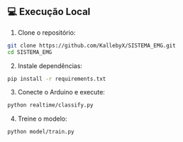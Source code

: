 
## 💻 Execução Local

1. Clone o repositório:
```bash
git clone https://github.com/KallebyX/SISTEMA_EMG.git
cd SISTEMA_EMG
```

2. Instale dependências:
```bash
pip install -r requirements.txt
```

3. Conecte o Arduino e execute:
```bash
python realtime/classify.py
```

4. Treine o modelo:
```bash
python model/train.py
```
